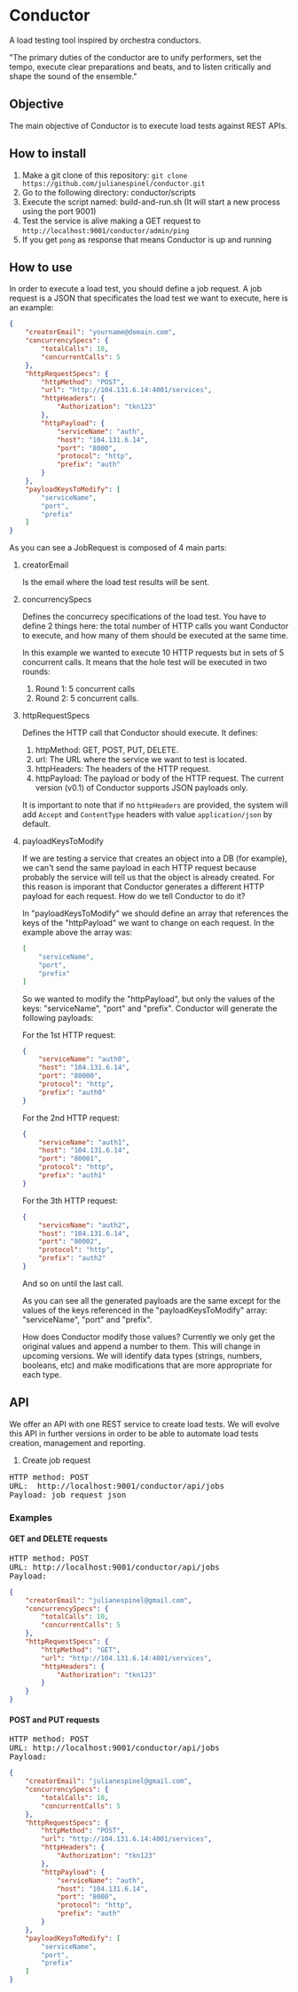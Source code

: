 # Conductor

A load testing tool inspired by orchestra conductors.

"The primary duties of the conductor are to unify performers, set the tempo, execute clear preparations and beats, and to listen critically and shape the sound of the ensemble."

## Objective

The main objective of Conductor is to execute load tests against REST APIs.

## How to install

1. Make a git clone of this repository: `git clone https://github.com/julianespinel/conductor.git`
1. Go to the following directory: conductor/scripts
1. Execute the script named: build-and-run.sh (It will start a new process using the port 9001)
1. Test the service is alive making a GET request to `http://localhost:9001/conductor/admin/ping`
1. If you get `pong` as response that means Conductor is up and running

## How to use

In order to execute a load test, you should define a job request. A job request is a JSON that specificates the load test we want to execute, here is an example:

```json 
{
    "creatorEmail": "yourname@domain.com",
    "concurrencySpecs": {
        "totalCalls": 10,
        "concurrentCalls": 5
    },
    "httpRequestSpecs": {
        "httpMethod": "POST",
        "url": "http://104.131.6.14:4001/services",
        "httpHeaders": {
            "Authorization": "tkn123"
        },
        "httpPayload": {
            "serviceName": "auth",
            "host": "104.131.6.14",
            "port": "8000",
            "protocol": "http",
            "prefix": "auth"
        }
    },
    "payloadKeysToModify": [
        "serviceName",
        "port",
        "prefix"
    ]
}
```

As you can see a JobRequest is composed of 4 main parts:

1. creatorEmail

	Is the email where the load test results will be sent.

2. concurrencySpecs

	Defines the concurrecy specifications of the load test. You have to define 2 things here: the total number of HTTP calls you want Conductor to execute, and how many of them should be executed at the same time.
    
    In this example we wanted to execute 10 HTTP requests but in sets of 5 concurrent calls. It means that the hole test will be executed in two rounds:
    
    1. Round 1: 5 concurrent calls
    1. Round 2: 5 concurrent calls.
       
1. httpRequestSpecs

	Defines the HTTP call that Conductor should execute. It defines:
    
    1. httpMethod: GET, POST, PUT, DELETE.
    1. url: The URL where the service we want to test is located.
    1. httpHeaders: The headers of the HTTP request.
    1. httpPayload: The payload or body of the HTTP request. The current version (v0.1) of Conductor supports JSON payloads only.
    
    It is important to note that if no `httpHeaders` are provided, the system will add `Accept` and `ContentType` headers with value `application/json` by default.

1. payloadKeysToModify

	If we are testing a service that creates an object into a DB (for example), we can't send the same payload in each HTTP request because probably the service will tell us that the object is already created. For this reason is imporant that Conductor generates a different HTTP payload for each request. How do we tell Conductor to do it?
	
    In "payloadKeysToModify" we should define an array that references the keys of the "httpPayload" we want to change on each request. In the example above the array was: 
    
    ```json
    [
        "serviceName",
        "port",
        "prefix"
    ]
    ```
    
    So we wanted to modify the "httpPayload", but only the values of the keys: "serviceName", "port" and "prefix". Conductor will generate the following payloads: 
    
    For the 1st HTTP request:
    
    ```json
    {
        "serviceName": "auth0",
        "host": "104.131.6.14",
        "port": "80000",
        "protocol": "http",
        "prefix": "auth0"
    }
    ```
    
    For the 2nd HTTP request:
    
    ```json
    {
        "serviceName": "auth1",
        "host": "104.131.6.14",
        "port": "80001",
        "protocol": "http",
        "prefix": "auth1"
    }
    ```
    
    For the 3th HTTP request:
    
    ```json
    {
        "serviceName": "auth2",
        "host": "104.131.6.14",
        "port": "80002",
        "protocol": "http",
        "prefix": "auth2"
    }
    ```
    
    And so on until the last call.
    
    As you can see all the generated payloads are the same except for the values of the keys referenced in the "payloadKeysToModify" array: "serviceName", "port" and "prefix". 
    
    How does Conductor modify those values? Currently we only get the original values and append a number to them. This will change in upcoming versions. We will identify data types (strings, numbers, booleans, etc) and make modifications that are more appropriate for each type.

## API

We offer an API with one REST service to create load tests. We will evolve this API in further versions in order to be able to automate load tests creation, management and reporting.

1. Create job request

<pre>
HTTP method: POST
URL:  http://localhost:9001/conductor/api/jobs
Payload: job request json
</pre>

### Examples

#### GET and DELETE requests

<pre>
HTTP method: POST
URL: http://localhost:9001/conductor/api/jobs
Payload:
</pre>

```json
{
    "creatorEmail": "julianespinel@gmail.com",
    "concurrencySpecs": {
        "totalCalls": 10,
        "concurrentCalls": 5
    },
    "httpRequestSpecs": {
        "httpMethod": "GET",
        "url": "http://104.131.6.14:4001/services",
        "httpHeaders": {
            "Authorization": "tkn123"
        }
    }
}
```

#### POST and PUT requests

<pre>
HTTP method: POST
URL: http://localhost:9001/conductor/api/jobs
Payload:
</pre>

```json
{
    "creatorEmail": "julianespinel@gmail.com",
    "concurrencySpecs": {
        "totalCalls": 10,
        "concurrentCalls": 5
    },
    "httpRequestSpecs": {
        "httpMethod": "POST",
        "url": "http://104.131.6.14:4001/services",
        "httpHeaders": {
            "Authorization": "tkn123"
        },
        "httpPayload": {
            "serviceName": "auth",
            "host": "104.131.6.14",
            "port": "8000",
            "protocol": "http",
            "prefix": "auth"
        }
    },
    "payloadKeysToModify": [
        "serviceName",
        "port",
        "prefix"
    ]
}
```
